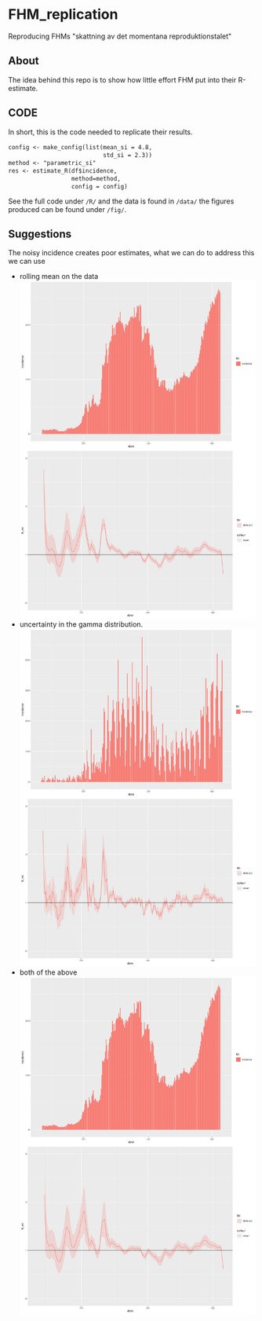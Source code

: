 # FHM_replication
 Reproducing FHMs "skattning av det momentana reproduktionstalet"

##  About
The idea behind this repo is to show how little effort FHM put into their R-estimate.

## CODE
In short, this is the code needed to replicate their results.
```
config <- make_config(list(mean_si = 4.8,
                           std_si = 2.3))
method <- "parametric_si"
res <- estimate_R(df$incidence,
                  method=method,
                  config = config)
 ```

See the full code under `/R/` and the data is found in `/data/` the
figures produced can be found under `/fig/`.

## Suggestions
The noisy incidence creates poor estimates, what we can do to address
this we can use
* rolling mean on the data
![Rolling mean](/fig/FHM_roll.png "Rolling mean")
* uncertainty in the gamma distribution.
![Uncertainty in parameters](/fig/FHM_uc.png "uc in param")
* both of the above
![rolling, and uncertainty in parameters](/fig/FHM_uc_roll.png "roll and uc in param")